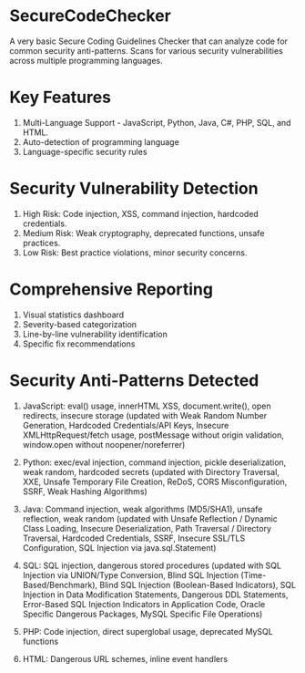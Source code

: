 # SecureCodeChecker
A very basic Secure Coding Guidelines Checker that can analyze code for common security anti-patterns. Scans for various security vulnerabilities across multiple programming languages. 

# Key Features
1. Multi-Language Support - JavaScript, Python, Java, C#, PHP, SQL, and HTML.
2. Auto-detection of programming language
3. Language-specific security rules

# Security Vulnerability Detection
1. High Risk: Code injection, XSS, command injection, hardcoded credentials.
2. Medium Risk: Weak cryptography, deprecated functions, unsafe practices.
3. Low Risk: Best practice violations, minor security concerns.

# Comprehensive Reporting 
1. Visual statistics dashboard
2. Severity-based categorization
3. Line-by-line vulnerability identification
4. Specific fix recommendations

# Security Anti-Patterns Detected
1. JavaScript: eval() usage, innerHTML XSS, document.write(), open redirects, insecure storage (updated with Weak Random Number Generation, Hardcoded Credentials/API Keys, Insecure XMLHttpRequest/fetch usage, postMessage without origin validation, window.open without noopener/noreferrer)
   
2. Python: exec/eval injection, command injection, pickle deserialization, weak random, hardcoded secrets (updated with Directory Traversal, XXE, Unsafe Temporary File Creation, ReDoS, CORS Misconfiguration, SSRF, Weak Hashing Algorithms)
   
3. Java: Command injection, weak algorithms (MD5/SHA1), unsafe reflection, weak random (updated with Unsafe Reflection / Dynamic Class Loading, Insecure Deserialization, Path Traversal / Directory Traversal, Hardcoded Credentials, SSRF, Insecure SSL/TLS Configuration, SQL Injection via java.sql.Statement)
   
4. SQL: SQL injection, dangerous stored procedures (updated with  SQL Injection via UNION/Type Conversion, Blind SQL Injection (Time-Based/Benchmark), Blind SQL Injection (Boolean-Based Indicators), SQL Injection in Data Modification Statements, Dangerous DDL Statements, Error-Based SQL Injection Indicators in Application Code, Oracle Specific Dangerous Packages, MySQL Specific File Operations)
   
5. PHP: Code injection, direct superglobal usage, deprecated MySQL functions
    
6. HTML: Dangerous URL schemes, inline event handlers


